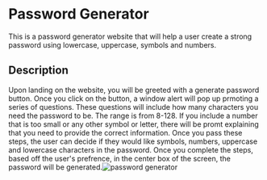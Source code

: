 # Password Generator
This is a password generator website that will help a user create a strong password using lowercase, uppercase, symbols and numbers.

## Description
Upon landing on the website, you will be greeted with a generate password button. Once you click on the button, a window alert will pop up prmoting a series of questions. These questions will include how many characters you need the password to be. The range is from 8-128. If you include a number that is too small or any other symbol or letter, there will be promt explaining that you need to provide the correct information. Once you pass these steps, the user can decide if they would like symbols, numbers, uppercase and lowercase characters in the password. Once you complete the steps, based off the user's prefrence, in the center box of the screen, the password will be generated.![password generator](https://user-images.githubusercontent.com/114364879/199133140-486cfa87-d494-4aef-9459-4cbd9a5b8205.PNG)
